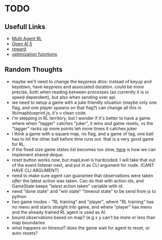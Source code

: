 # TODO

## Usefull Links

- [Multi Agent RL](https://bair.berkeley.edu/blog/2018/12/12/rllib/)
- [Open AI 5](https://openai.com/blog/openai-five/)
- [reward](https://www.researchgate.net/post/What_is_the_best_Reward_function_in_Reinforcement_Learning)
- [optimization functions](https://en.wikipedia.org/wiki/Test_functions_for_optimization)

## Random Thoughts

- maybe we'll need to change the keypress dtos: instead of keyup and keydown, have keypress and associated duration. could be more precise, both when reading between processes (as currently it is io speed dependent), but also when sending over api.
- we need to setup a game with a juke friendly situation (maybe only one flag, and one player spawns on that flag?) can change all this in lib/mapblueprint.js, it's v clean code.
- I'm stepping in RL territory, but I wonder if it's better to have a game where when "tagger" catches "juker", it wins and game resets, vs the "tagger" racks up more points teh more times it catches juker
- I think a game with a square map, no flag, and a game of tag, one ball has to hit the other ball before time runs out. that is a very good game for RL.
- if the fixed size game states list becomes too slow, [here](https://docs.python.org/2/library/multiprocessing.html#examples) is how we can implement shared deque.
- reset button works now, but mapLevel is hardcoded. I will take that out of the event listener next, and put in as CLI argument for node. (CANT HAVE CLI ARGUMENT)
- need to make sure agent can guarantee that observations were taken _after_ the latest action was taken. Can do that with action ids, and GameState keeps "latest action taken" variable with id.
- need "done state" and "win state" "timeout state" to be send from js to python
- two game modes - "RL training" and "player", where "RL training" has no menu and starts straight into game, and where "player" has menu and the already trained RL agent is used as AI. 
- bound observations based on map? (e.g x y can't be more or less than map boundaries
- what happens on timeout? does the game wait for agent to reset, or auto-resets?


